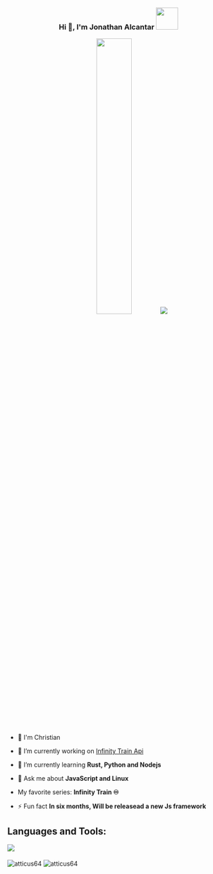 <h3  align="center">Hi 👋, I'm Jonathan Alcantar <img height="50px" src="https://giffiles.alphacoders.com/432/4326.gif"></h3> 

<div align="center" >
    <img  width="40%" src="https://i.postimg.cc/6QT3gXWW/infinitytrain-tulip.gif">
    <img src="https://giffiles.alphacoders.com/163/163818.gif">
</div>

- 📖 I'm Christian 

- 🔭 I’m currently working on [Infinity Train Api](https://github.com/Atticus64/infinity-train-api)

- 🌱 I’m currently learning **Rust, Python and Nodejs**

- 💬 Ask me about **JavaScript and Linux**

- My favorite series: **Infinity Train :infinity:**

- ⚡ Fun fact **In six months, Will be releasead a new Js framework**

<div align="left">
 <h2 align="left">Languages and Tools:</h2>
    <img src="https://skillicons.dev/icons?i=js,html,css,git,vue,ts,react,express,vite,deno,nodejs,rust,vscode,python,neovim,bash,postgres,go&perline=5" />
</div>
</br>

<img align="center" src="https://github-readme-stats.vercel.app/api/top-langs?username=atticus64&show_icons=true&locale=en&layout=compact&langs_count=8&theme=react" alt="atticus64" />
<img align="center" src="https://github-readme-stats.vercel.app/api?username=atticus64&show_icons=true&locale=en&theme=react" alt="atticus64" />
